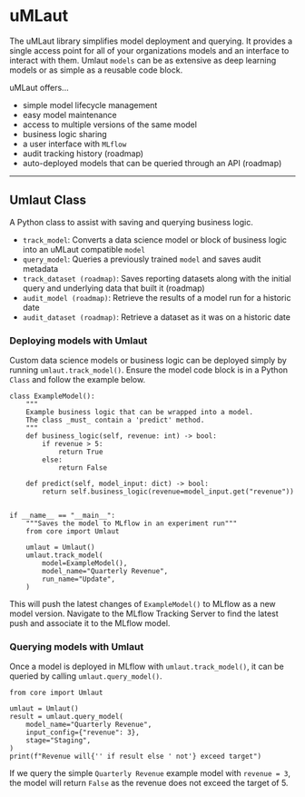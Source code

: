 # uMLaut

The uMLaut library simplifies model deployment and querying. It provides a single
access point for all of your organizations models and an interface to interact with them. Umlaut `models` can be as extensive as deep learning models or as simple as a reusable code block.

uMLaut offers...
- simple model lifecycle management
- easy model maintenance
- access to multiple versions of the same model
- business logic sharing
- a user interface with `MLflow`
- audit tracking history (roadmap)
- auto-deployed models that can be queried through an API (roadmap)

____
## Umlaut Class
A Python class to assist with saving and querying business logic.

- `track_model`: Converts a data science model or block of business logic into an uMLaut compatible `model`
- `query_model`: Queries a previously trained `model` and saves audit metadata
- `track_dataset (roadmap)`: Saves reporting datasets along with the initial query and underlying data that built it (roadmap)
- `audit_model (roadmap)`: Retrieve the results of a model run for a historic date
- `audit_dataset (roadmap)`: Retrieve a dataset as it was on a historic date

### Deploying models with Umlaut
Custom data science models or business logic can be deployed simply by running `umlaut.track_model()`. Ensure the model code block is in a Python `Class` and follow the example below.

```
class ExampleModel():
    """
    Example business logic that can be wrapped into a model.
    The class _must_ contain a 'predict' method.
    """
    def business_logic(self, revenue: int) -> bool:
        if revenue > 5:
            return True
        else:
            return False

    def predict(self, model_input: dict) -> bool:
        return self.business_logic(revenue=model_input.get("revenue"))


if __name__ == "__main__":
    """Saves the model to MLflow in an experiment run"""
    from core import Umlaut

    umlaut = Umlaut()
    umlaut.track_model(
        model=ExampleModel(),
        model_name="Quarterly Revenue",
        run_name="Update",
    )
```

This will push the latest changes of `ExampleModel()` to MLflow as a new model version. Navigate to the MLflow Tracking Server to find the latest push and associate it to the MLflow model.


### Querying models with Umlaut
Once a model is deployed in MLflow with `umlaut.track_model()`, it can be queried by calling `umlaut.query_model()`.

```
from core import Umlaut

umlaut = Umlaut()
result = umlaut.query_model(
    model_name="Quarterly Revenue",
    input_config={"revenue": 3},
    stage="Staging",
)
print(f"Revenue will{'' if result else ' not'} exceed target")
```

If we query the simple `Quarterly Revenue` example model with `revenue = 3`, the model will return `False` as the revenue does not exceed the target of 5.
